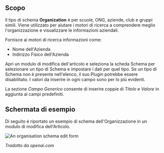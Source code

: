 <!-- Filename: J5.x:Schema_org / Display title: Schema.org - Organizzazione -->

## Scopo

Il tipo di schema **Organization** è per scuole, ONG, aziende, club e gruppi simili. Viene utilizzato per aiutare i motori di ricerca a comprendere meglio l'organizzazione e visualizzare le informazioni aziendali.

Fornisce ai motori di ricerca informazioni come:

- Nome dell'Azienda
- Indirizzo Fisico dell'Azienda

Apri un modulo di modifica dell'articolo e seleziona la scheda Schema per selezionare un tipo di Schema e impostare i dati per quel tipo. Se un tipo di Schema non è presente nell'elenco, il suo Plugin potrebbe essere disabilitato. I valori da inserire in ogni campo sono per lo più evidenti.

La sezione *Campo Generico* consente di inserire coppie di *Titolo* e *Valore* in aggiunta ai campi predefiniti.

## Schermata di esempio

Di seguito è riportato un esempio di schema dell'Organizzazione in un modulo di modifica dell'Articolo.

![An organisation schema edit form](../../../en/images/schemas/edit-schema-organisation.png)

*Tradotto da openai.com*

